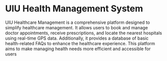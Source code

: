 # UIU Health Management System
UIU Healthcare Management is a comprehensive platform designed to simplify healthcare management.
It allows users to book and manage doctor appointments, receive prescriptions, and locate the nearest
hospitals using real-time GPS data. Additionally, it provides a database of basic health-related FAQs to
enhance the healthcare experience. This platform aims to make managing health needs more efficient and
accessible for users
